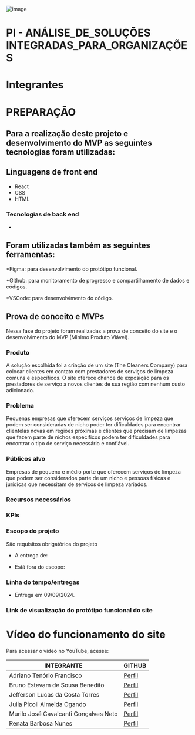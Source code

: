 ![image](https://upload.wikimedia.org/wikipedia/commons/thumb/8/86/Senac_logo.svg/653px-Senac_logo.svg.png)

# PI -  ANÁLISE_DE_SOLUÇÕES INTEGRADAS_PARA_ORGANIZAÇÕES
# Integrantes
<table>
<thead>
<tr>
<th>INTEGRANTE</th>
<th>GITHUB</th>
</tr>
</thead>
<TBODY>
<tr>
<td>Adriano Tenório Francisco</td>
<td><a href="https://github.com/adrianotftenorio">
Perfil
</a></td>
<tr/>
<tr><td>Bruno Estevam de Sousa Benedito</td>
<td><a href="https://github.com/Estevam101">
Perfil
<a/></td>
</tr>
<tr>
<td>Jefferson Lucas da Costa Torres</td>
<td><a href="https://github.com/JeffLCT">
  Perfil
<a/></td>
</tr>
<tr>
<td>Julia Picoli Almeida Ogando</td>
  <td><a href="https://github.com/jpicoli">
    Perfil
  <a/></td>
</tr>
<tr>
  <td>Murilo José Cavalcanti Gonçalves Neto</td>
  <td><a href="https://github.com/murilojcavalcanti">
    Perfil
  <a/></td>
</tr>
<tr>
  <td>Renata Barbosa Nunes</td>
  <td><a href="https://github.com/renatanunesdev">
    Perfil
  <a/></td>
</tr>
</TBODY>




<h1>PREPARAÇÃO</h1>

## Para a realização deste projeto e desenvolvimento do MVP as seguintes tecnologias foram utilizadas:

## Linguagens de front end
* React
* CSS
* HTML

### Tecnologias de back end

*

## Foram utilizadas também as seguintes ferramentas:

*Figma: para desenvolvimento do protótipo funcional.

*Github: para monitoramento de progresso e compartilhamento de dados e códigos.

*VSCode: para desenvolvimento do código.

## Prova de conceito e MVPs

Nessa fase do projeto foram realizadas a prova de conceito do site e o desenvolvimento do MVP (Minimo Produto Viável).

### Produto

A solução escolhida foi a criação de um site (The Cleaners Company) para colocar clientes em contato com prestadores de serviços de limpeza comuns e específicos. O site oferece chance de exposição para os prestadores de serviço a novos clientes de sua região com nenhum custo adicionado.

### Problema

Pequenas empresas que oferecem serviços serviços de limpeza que podem ser consideradas de nicho poder ter dificuldades para encontrar clientelas novas em regiões próximas e clientes que precisam de limpezas que fazem parte de nichos especificos podem ter dificuldades para encontrar o tipo de serviço necessário e confiável.

### Públicos alvo

Empresas de pequeno e médio porte que oferecem serviços de limpeza que podem ser considerados parte de um nicho e pessoas físicas e jurídicas que necessitam de serviços de limpeza variados.

### Recursos necessários



### KPIs



### Escopo do projeto 

São requisitos obrigatórios do projeto

* A entrega de:


* Está fora do escopo:
  

### Linha do tempo/entregas

* Entrega em 09/09/2024.

### Link de visualização do protótipo funcional do site



# Vídeo do funcionamento do site

Para acessar o vídeo no YouTube, acesse:
